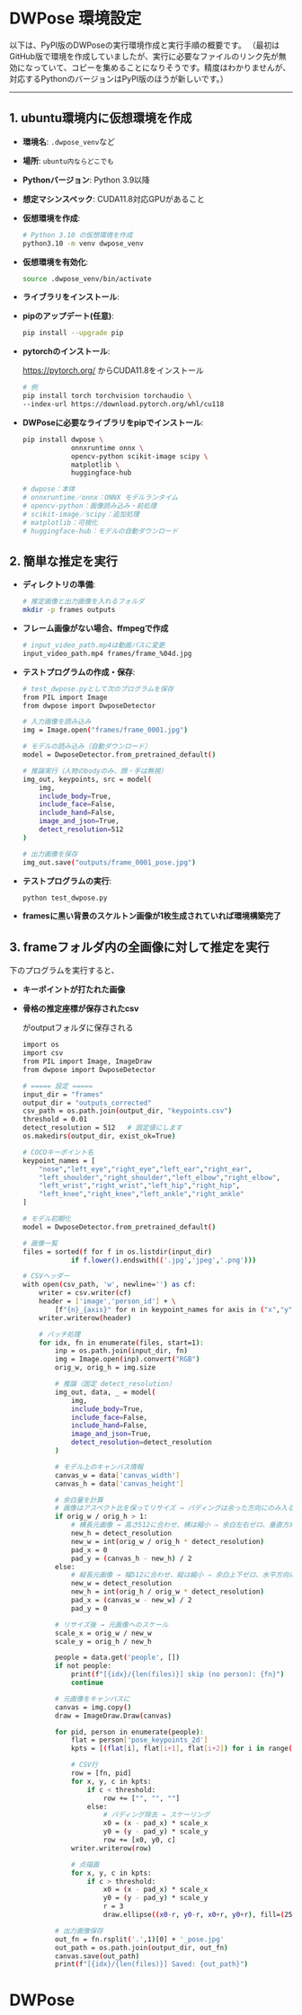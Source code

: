 # DWPose 環境設定

以下は、PyPI版のDWPoseの実行環境作成と実行手順の概要です。
（最初はGitHub版で環境を作成していましたが、実行に必要なファイルのリンク先が無効になっていて、コピーを集めることになりそうです。精度はわかりませんが、対応するPythonのバージョンはPyPI版のほうが新しいです。）

---

## 1. ubuntu環境内に仮想環境を作成

* **環境名**: `.dwpose_venv`など
* **場所**: `ubuntu内ならどこでも`
* **Pythonバージョン**: Python 3.9以降
* **想定マシンスペック**: CUDA11.8対応GPUがあること


* **仮想環境を作成**:

  ```bash
  # Python 3.10 の仮想環境を作成
  python3.10 -m venv dwpose_venv
  ```

* **仮想環境を有効化**:

  ```bash
  source .dwpose_venv/bin/activate
  ```


* **ライブラリをインストール**:

* **pipのアップデート(任意)**:

  ```bash
  pip install --upgrade pip
  ```
  
*  **pytorchのインストール**:

    https://pytorch.org/ からCUDA11.8をインストール

    ```bash
    # 例
    pip install torch torchvision torchaudio \
    --index-url https://download.pytorch.org/whl/cu118
    ```

* **DWPoseに必要なライブラリをpipでインストール**:

    ```bash
    pip install dwpose \
                onnxruntime onnx \
                opencv-python scikit-image scipy \
                matplotlib \
                huggingface-hub
  
    # dwpose：本体
    # onnxruntime／onnx：ONNX モデルランタイム
    # opencv-python：画像読み込み・前処理
    # scikit-image／scipy：追加処理
    # matplotlib：可視化
    # huggingface-hub：モデルの自動ダウンロード
    ```


## 2. 簡単な推定を実行

* **ディレクトリの準備**:

    ```bash
    # 推定画像と出力画像を入れるフォルダ
    mkdir -p frames outputs
    ```

* **フレーム画像がない場合、ffmpegで作成**
    ```bash
    # input_video_path.mp4は動画パスに変更
    input_video_path.mp4 frames/frame_%04d.jpg
    ```

* **テストプログラムの作成・保存**:
    ```bash
    # test_dwpose.pyとして次のプログラムを保存
    from PIL import Image
    from dwpose import DwposeDetector

    # 入力画像を読み込み
    img = Image.open("frames/frame_0001.jpg")

    # モデルの読み込み（自動ダウンロード）
    model = DwposeDetector.from_pretrained_default()

    # 推論実行（人物のbodyのみ、顔・手は無視）
    img_out, keypoints, src = model(
        img,
        include_body=True,
        include_face=False,
        include_hand=False,
        image_and_json=True,
        detect_resolution=512
    )

    # 出力画像を保存
    img_out.save("outputs/frame_0001_pose.jpg")
    ```

* **テストプログラムの実行**:

    ```bash
    python test_dwpose.py
    ```

* **framesに黒い背景のスケルトン画像が1枚生成されていれば環境構築完了**



## 3. frameフォルダ内の全画像に対して推定を実行

下のプログラムを実行すると、
* **キーポイントが打たれた画像**
* **骨格の推定座標が保存されたcsv**

    がoutputフォルダに保存される

    ```bash
    import os
    import csv
    from PIL import Image, ImageDraw
    from dwpose import DwposeDetector

    # ===== 設定 =====
    input_dir = "frames"
    output_dir = "outputs_corrected"
    csv_path = os.path.join(output_dir, "keypoints.csv")
    threshold = 0.01
    detect_resolution = 512   # 固定値にします
    os.makedirs(output_dir, exist_ok=True)

    # COCOキーポイント名
    keypoint_names = [
        "nose","left_eye","right_eye","left_ear","right_ear",
        "left_shoulder","right_shoulder","left_elbow","right_elbow",
        "left_wrist","right_wrist","left_hip","right_hip",
        "left_knee","right_knee","left_ankle","right_ankle"
    ]

    # モデル初期化
    model = DwposeDetector.from_pretrained_default()

    # 画像一覧
    files = sorted(f for f in os.listdir(input_dir)
                if f.lower().endswith(('.jpg','jpeg','.png')))

    # CSVヘッダー
    with open(csv_path, 'w', newline='') as cf:
        writer = csv.writer(cf)
        header = ['image','person_id'] + \
            [f"{n}_{axis}" for n in keypoint_names for axis in ("x","y","confidence")]
        writer.writerow(header)

        # バッチ処理
        for idx, fn in enumerate(files, start=1):
            inp = os.path.join(input_dir, fn)
            img = Image.open(inp).convert("RGB")
            orig_w, orig_h = img.size

            # 推論（固定 detect_resolution）
            img_out, data, _ = model(
                img,
                include_body=True,
                include_face=False,
                include_hand=False,
                image_and_json=True,
                detect_resolution=detect_resolution
            )

            # モデル上のキャンバス情報
            canvas_w = data['canvas_width']
            canvas_h = data['canvas_height']

            # 余白量を計算
            # 画像はアスペクト比を保ってリサイズ → パディングは余った方向にのみ入る
            if orig_w / orig_h > 1:
                # 横長元画像 → 高さ512に合わせ、横は縮小 ⇒ 余白左右ゼロ、垂直方向に余白
                new_h = detect_resolution
                new_w = int(orig_w / orig_h * detect_resolution)
                pad_x = 0
                pad_y = (canvas_h - new_h) / 2
            else:
                # 縦長元画像 → 幅512に合わせ、縦は縮小 ⇒ 余白上下ゼロ、水平方向に余白
                new_w = detect_resolution
                new_h = int(orig_h / orig_w * detect_resolution)
                pad_x = (canvas_w - new_w) / 2
                pad_y = 0

            # リサイズ後 → 元画像へのスケール
            scale_x = orig_w / new_w
            scale_y = orig_h / new_h

            people = data.get('people', [])
            if not people:
                print(f"[{idx}/{len(files)}] skip (no person): {fn}")
                continue

            # 元画像をキャンバスに
            canvas = img.copy()
            draw = ImageDraw.Draw(canvas)

            for pid, person in enumerate(people):
                flat = person['pose_keypoints_2d']
                kpts = [(flat[i], flat[i+1], flat[i+2]) for i in range(0, len(flat), 3)]

                # CSV行
                row = [fn, pid]
                for x, y, c in kpts:
                    if c < threshold:
                        row += ["", "", ""]
                    else:
                        # パディング除去 → スケーリング
                        x0 = (x - pad_x) * scale_x
                        y0 = (y - pad_y) * scale_y
                        row += [x0, y0, c]
                writer.writerow(row)

                # 点描画
                for x, y, c in kpts:
                    if c > threshold:
                        x0 = (x - pad_x) * scale_x
                        y0 = (y - pad_y) * scale_y
                        r = 3
                        draw.ellipse((x0-r, y0-r, x0+r, y0+r), fill=(255,0,0))

            # 出力画像保存
            out_fn = fn.rsplit('.',1)[0] + '_pose.jpg'
            out_path = os.path.join(output_dir, out_fn)
            canvas.save(out_path)
            print(f"[{idx}/{len(files)}] Saved: {out_path}")
    ```




# DWPose
